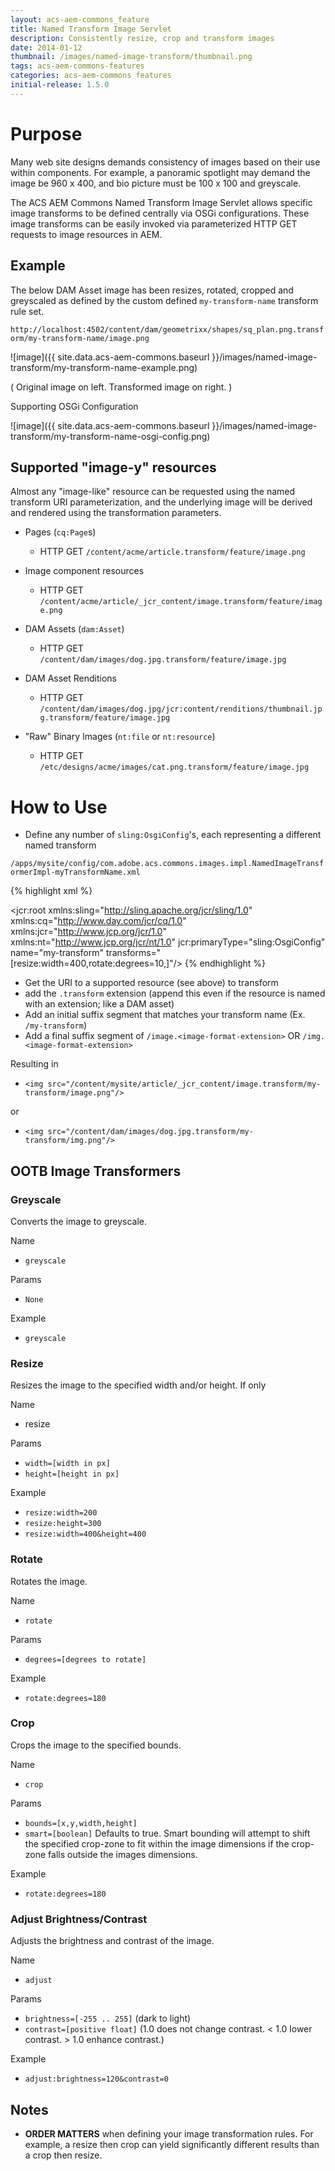 ```yaml
---
layout: acs-aem-commons_feature
title: Named Transform Image Servlet
description: Consistently resize, crop and transform images
date: 2014-01-12
thumbnail: /images/named-image-transform/thumbnail.png
tags: acs-aem-commons-features
categories: acs-aem-commons features
initial-release: 1.5.0
---
```


# Purpose

Many web site designs demands consistency of images based on their use within components. For example, a panoramic spotlight may demand the image be 960 x 400, and bio picture must be 100 x 100 and greyscale. 

The ACS AEM Commons Named Transform Image Servlet allows specific image transforms to be defined centrally via OSGi configurations. These image transforms can be easily invoked via parameterized HTTP GET requests to image resources in AEM.

## Example

The below DAM Asset image has been resizes, rotated, cropped and greyscaled as defined by the custom defined `my-transform-name` transform rule set.

`http://localhost:4502/content/dam/geometrixx/shapes/sq_plan.png.transform/my-transform-name/image.png`

![image]({{ site.data.acs-aem-commons.baseurl }}/images/named-image-transform/my-transform-name-example.png)

( Original image on left. Transformed image on right. )

Supporting OSGi Configuration

![image]({{ site.data.acs-aem-commons.baseurl }}/images/named-image-transform/my-transform-name-osgi-config.png)



## Supported "image-y" resources

Almost any "image-like" resource can be requested using the named transform URI parameterization, and the underlying image will be derived and rendered using the transformation parameters.

* Pages (`cq:Page`s)

	* HTTP GET `/content/acme/article.transform/feature/image.png`

* Image component resources

	* HTTP GET `/content/acme/article/_jcr_content/image.transform/feature/image.png`

* DAM Assets (`dam:Asset`)

	* HTTP GET `/content/dam/images/dog.jpg.transform/feature/image.jpg`

* DAM Asset Renditions

	* HTTP GET `/content/dam/images/dog.jpg/jcr:content/renditions/thumbnail.jpg.transform/feature/image.jpg`

 * "Raw" Binary Images (`nt:file` or `nt:resource`)

	* HTTP GET `/etc/designs/acme/images/cat.png.transform/feature/image.jpg`



# How to Use

* Define any number of `sling:OsgiConfig`'s, each representing a different named transform

`/apps/mysite/config/com.adobe.acs.commons.images.impl.NamedImageTransformerImpl-myTransformName.xml`

{% highlight xml %}
<?xml version="1.0" encoding="UTF-8"?>
<jcr:root xmlns:sling="http://sling.apache.org/jcr/sling/1.0" xmlns:cq="http://www.day.com/jcr/cq/1.0" xmlns:jcr="http://www.jcp.org/jcr/1.0" xmlns:nt="http://www.jcp.org/jcr/nt/1.0"
    jcr:primaryType="sling:OsgiConfig"
    name="my-transform"
    transforms="[resize:width=400,rotate:degrees=10,]"/>
{% endhighlight %}


* Get the URI to a supported resource (see above) to transform
* add the `.transform` extension (append this even if the resource is named with an extension; like a DAM asset)
* Add an initial suffix segment that matches your transform name (Ex. `/my-transform`)
* Add a final suffix segment of `/image.<image-format-extension>` OR `/img.<image-format-extension>`

Resulting in 

* `<img src="/content/mysite/article/_jcr_content/image.transform/my-transform/image.png"/>`

or 

* `<img src="/content/dam/images/dog.jpg.transform/my-transform/img.png"/>`


## OOTB Image Transformers

### Greyscale

Converts the image to greyscale.

Name

* `greyscale`

Params

* `None`

Example

* `greyscale`



### Resize

Resizes the image to the specified width and/or height. If only 

Name

* resize

Params

* `width=[width in px]`
* `height=[height in px]`

Example

* `resize:width=200`
* `resize:height=300`
* `resize:width=400&height=400`


### Rotate

Rotates the image.

Name

* `rotate`

Params

* `degrees=[degrees to rotate]`

Example

* `rotate:degrees=180`

### Crop

Crops the image to the specified bounds.

Name

* `crop`

Params

* `bounds=[x,y,width,height]`
* `smart=[boolean]` Defaults to true. Smart bounding will attempt to shift the specified crop-zone to fit within the image dimensions if the crop-zone falls outside the images dimensions. 


Example

* `rotate:degrees=180`


### Adjust Brightness/Contrast

Adjusts the brightness and contrast of the image.

Name

* `adjust`

Params

* `brightness=[-255 .. 255]` (dark to light)
* `contrast=[positive float]` (1.0 does not change contrast. < 1.0 lower contrast. > 1.0 enhance contrast.)

Example

* `adjust:brightness=120&contrast=0`


## Notes

* **ORDER MATTERS** when defining your image transformation rules. For example, a resize then crop can yield significantly different results than a crop then resize.

